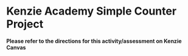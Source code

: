 # Kenzie Academy Simple Counter Project

**Please refer to the directions for this activity/assessment on Kenzie Canvas**